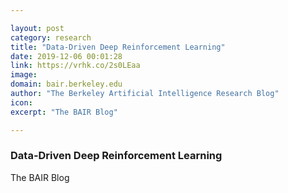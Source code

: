 ```yaml
---

layout: post
category: research
title: "Data-Driven Deep Reinforcement Learning"
date: 2019-12-06 00:01:28
link: https://vrhk.co/2s0LEaa
image: 
domain: bair.berkeley.edu
author: "The Berkeley Artificial Intelligence Research Blog"
icon: 
excerpt: "The BAIR Blog"

---
```


### Data-Driven Deep Reinforcement Learning

The BAIR Blog